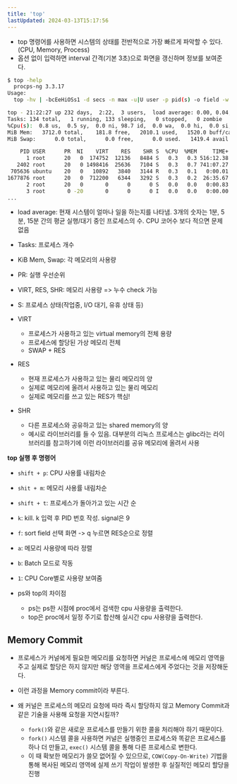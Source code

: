 ```yaml
---
title: 'top'
lastUpdated: 2024-03-13T15:17:56
---
```


- top 명령어를 사용하면 시스템의 상태를 전반적으로 가장 빠르게 파악할 수 있다. (CPU, Memory, Process)
- 옵션 없이 입력하면 interval 간격(기본 3초)으로 화면을 갱신하며 정보를 보여준다.

```bash
$ top -help
  procps-ng 3.3.17
Usage:
  top -hv | -bcEeHiOSs1 -d secs -n max -u|U user -p pid(s) -o field -w [cols]
```

```bash
top - 21:22:27 up 232 days,  2:22,  3 users,  load average: 0.00, 0.04, 0.05
Tasks: 134 total,   1 running, 133 sleeping,   0 stopped,   0 zombie
%Cpu(s):  0.8 us,  0.5 sy,  0.0 ni, 98.7 id,  0.0 wa,  0.0 hi,  0.0 si,  0.0 st
MiB Mem:   3712.0 total,    181.8 free,   2010.1 used,   1520.0 buff/cache
MiB Swap:      0.0 total,      0.0 free,      0.0 used.   1419.4 avail Mem 

    PID USER      PR  NI    VIRT    RES    SHR S  %CPU  %MEM     TIME+ COMMAND                                                 
      1 root      20   0  174752  12136   8484 S   0.3   0.3 516:12.38 systemd                                                 
   2402 root      20   0 1498416  25636   7104 S   0.3   0.7 741:07.27 containerd                                              
 705636 ubuntu    20   0   10892   3840   3144 R   0.3   0.1   0:00.01 top                                                     
1677876 root      20   0  712200   6344   3292 S   0.3   0.2  26:35.67 containerd-shim                                         
      2 root      20   0       0      0      0 S   0.0   0.0   0:00.83 kthreadd                                                
      3 root       0 -20       0      0      0 I   0.0   0.0   0:00.00 rcu_gp                                                  
...        
```

- load average: 현재 시스템이 얼마나 일을 하는지를 나타냄. 3개의 숫자는 1분, 5분, 15분 간의 평균 실행/대기 중인 프로세스의 수. CPU 코어수 보다 적으면 문제 없음
- Tasks: 프로세스 개수
- KiB Mem, Swap: 각 메모리의 사용량
- PR: 실행 우선순위
- VIRT, RES, SHR: 메모리 사용량 => 누수 check 가능
- S: 프로세스 상태(작업중, I/O 대기, 유휴 상태 등)

- VIRT
    - 프로세스가 사용하고 있는 virtual memory의 전체 용량
    - 프로세스에 할당된 가상 메모리 전체
    - SWAP + RES
- RES
    - 현재 프로세스가 사용하고 있는 물리 메모리의 양
    - 실제로 메모리에 올려서 사용하고 있는 물리 메모리
    - 실제로 메모리를 쓰고 있는 RES가 핵심!
- SHR
    - 다른 프로세스와 공유하고 있는 shared memory의 양
    - 예시로 라이브러리를 들 수 있음. 대부분의 리눅스 프로세스는 glibc라는 라이브러리를 참고하기에 이런 라이브러리를 공유 메모리에 올려서 사용

**top 실행 후 명령어**

- `shift + p`: CPU 사용률 내림차순
- `shit + m`: 메모리 사용률 내림차순
- `shift + t`: 프로세스가 돌아가고 있는 시간 순
- `k`: kill. k 입력 후 PID 번호 작성. signal은 9
- `f`: sort field 선택 화면 -> q 누르면 RES순으로 정렬
- `a`: 메모리 사용량에 따라 정렬
- `b`: Batch 모드로 작동
- `1`: CPU Core별로 사용량 보여줌
  
- ps와 top의 차이점
    - ps는 ps한 시점에 proc에서 검색한 cpu 사용량을 출력한다.
    - top은 proc에서 일정 주기로 합산해 실시간 cpu 사용량을 출력한다. 

## Memory Commit

- 프로세스가 커널에게 필요한 메모리를 요청하면 커널은 프로세스에 메모리 영역을 주고 실제로 할당은 하지 않지만 해당 영역을 프로세스에게 주었다는 것을 저장해둔다.
- 이런 과정을 Memory commit이라 부른다.

- 왜 커널은 프로세스의 메모리 요청에 따라 즉시 할당하지 않고 Memory Commit과 같은 기술을 사용해 요청을 지연시킬까?
    - `fork()`와 같은 새로운 프로세스를 만들기 위한 콜을 처리해야 하기 때문이다.
    - `fork()` 시스템 콜을 사용하면 커널은 실행중인 프로세스와 똑같은 프로세스를 하나 더 만들고, `exec()` 시스템 콜을 통해 다른 프로세스로 변한다.
    - 이 때 확보한 메모리가 쓸모 없어질 수 있으므로, `COW(Copy-On-Write)` 기법을 통해 복사된 메모리 영역에 실제 쓰기 작업이 발생한 후 실질적인 메모리 할당을 진행
